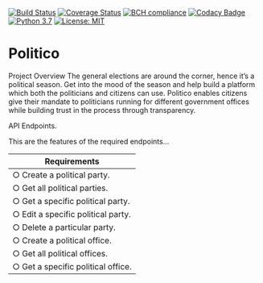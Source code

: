 [![Build Status](https://travis-ci.org/jaystaks/Politico.svg?branch=develop)](https://travis-ci.org/jaystaks/Politico) [![Coverage Status](https://coveralls.io/repos/github/jaystaks/Politico/badge.svg?branch=develop)](https://coveralls.io/github/jaystaks/Politico?branch=develop) [![BCH compliance](https://bettercodehub.com/edge/badge/jaystaks/Politico?branch=develop)](https://bettercodehub.com/) [![Codacy Badge](https://api.codacy.com/project/badge/Grade/051d0de852644006aa0c3e9823d37b46)](https://www.codacy.com/app/jaystaks/Politico?utm_source=github.com&amp;utm_medium=referral&amp;utm_content=jaystaks/Politico&amp;utm_campaign=Badge_Grade) [![Python 3.7](https://img.shields.io/badge/python-3.6-blue.svg)](https://www.python.org/downloads/release/python-360/) [![License: MIT](https://img.shields.io/badge/License-MIT-yellow.svg)](https://opensource.org/licenses/MIT) 

# Politico
Project Overview The general elections are around the corner, hence it’s a political season. Get into the mood of the season and help build a platform which both the politicians and citizens can use. Politico enables citizens give their mandate to politicians running for different government offices while building trust in the process through transparency.

API Endpoints.

This are the features of the required endpoints...

| Requirements                        |
| ------------------------------------|
| ○ Create a political party.         |
| ○ Get all political parties.        |
| ○ Get a specific political party.   |
| ○ Edit a specific political party.  |
| ○ Delete a particular party.        |
| ○ Create a political office.        |
| ○ Get all political offices.        |
| ○ Get a specific political office.  |




